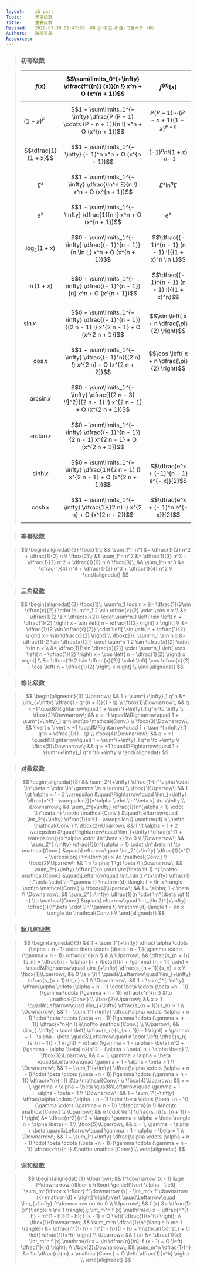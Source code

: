 ```yaml
---
layout:    zh_post
Topic:     无穷级数
Title:     重要级数
Revised:   2018-03-30 01:47:00 +08 @ 中国-新疆-乌鲁木齐 +06
Authors:   璀璨星辰
Resources:
---
```


> ### 初等级数

> | **$$f (x)$$** | **$$\sum\limits_0^{+\infty}  \dfrac{f^{(n)} (x)}{n !} x^n + O (x^{n + 1})$$** | **$$f^{(n)} (x)$$** |
> | :------------------- | :--------------------------------------- | :--------------------------------------- |
> | $(1 + x)^P$          | $$1 + \sum\limits_1^{+ \infty} \dfrac{P (P - 1) \cdots (P - n + 1)}{n !} x^n + O (x^{n + 1})$$ | $$P (P - 1) \cdots (P - n + 1) (1 + x)^{P - n}$$ |
> | $$\dfrac{1}{1 + x}$$ | $$1 + \sum\limits_1^{+ \infty} (- 1)^n x^n + O (x^{n + 1})$$ | $$(- 1)^n n ! (1 + x)^{- n - 1}$$        |
> | $$E^x$$              | $$1 + \sum\limits_1^{+ \infty} \dfrac{\ln^n E}{n !} x^n + O (x^{n + 1})$$ | $$E^x \ln^n E$$                          |
> | $$e^x$$              | $$1 + \sum\limits_1^{+ \infty} \dfrac{1}{n !} x^n + O (x^{n + 1})$$ | $$e^x$$                                  |
> | $$\log_L (1 + x)$$   | $$0 + \sum\limits_1^{+ \infty} \dfrac{(- 1)^{n - 1}}{n \ln L} x^n + O (x^{n + 1})$$ | $$\dfrac{(- 1)^{n - 1} (n - 1) !}{(1 + x)^n \ln L}$$ |
> | $$\ln (1 + x)$$      | $$0 + \sum\limits_1^{+ \infty} \dfrac{(- 1)^{n - 1}}{n} x^n + O (x^{n + 1})$$ | $$\dfrac{(- 1)^{n - 1} (n - 1) !}{(1 + x)^n}$$ |
> | $\sin x$             | $$0 + \sum\limits_1^{+ \infty} \dfrac{(- 1)^{n - 1}}{(2 n - 1) !} x^{2 n - 1} + O (x^{2 n + 1})$$ | $$\sin \left( x + n \dfrac{\pi}{2} \right)$$ |
> | $$\cos x$$           | $$1 + \sum\limits_1^{+ \infty} \dfrac{(- 1)^n}{(2 n) !} x^{2 n} + O (x^{2 n + 2})$$ | $$\cos \left( x + n \dfrac{\pi}{2} \right)$$ |
> | $$\arcsin x$$        | $$0 + \sum\limits_1^{+ \infty} \dfrac{[(2 n - 3) !!]^2}{(2 n - 1) !} x^{2 n - 1} + O (x^{2 n + 1})$$ |                                          |
> | $$\arctan x$$        | $$0 + \sum\limits_1^{+ \infty} \dfrac{(- 1)^{n - 1}}{2 n - 1} x^{2 n - 1} + O (x^{2 n + 1})$$ |                                          |
> | $$\sinh x$$          | $$0 + \sum\limits_1^{+ \infty} \dfrac{1}{(2 n - 1) !} x^{2 n - 1} + O (x^{2 n + 1})$$ | $$\dfrac{e^x + (-1)^{n - 1} e^{- x}}{2}$$ |
> | $$\cosh x$$          | $$1 + \sum\limits_1^{+ \infty} \dfrac{1}{(2 n) !} x^{2 n} + O (x^{2 n + 2})$$ | $$\dfrac{e^x + (- 1)^n e^{- x}}{2}$$     |
> 

> ### 等幂级数

> $$
> \begin{alignedat}{3}
> \fbox{1}\; && \sum_1^n n^1 &= \dfrac{1}{2} n^2 + \dfrac{1}{2} n \\
> \fbox{2}\; && \sum_1^n n^2 &= \dfrac{1}{3} n^3 + \dfrac{1}{2} n^2 + \dfrac{1}{6} n \\
> \fbox{3}\; && \sum_1^n n^3 &= \dfrac{1}{4} n^4 + \dfrac{1}{2} n^3 + \dfrac{1}{4} n^2 \\
> \end{alignedat}
> $$
>

> ### 三角级数

> $$
> \begin{alignedat}{3}
> \fbox{1}\; \sum^n_1 \cos n x &= \dfrac{1}{2\sin \dfrac{x}{2}} \cdot \sum^n_1 2 \sin \dfrac{x}{2} \cdot \cos n x \\
>                              &= \dfrac{1}{2 \sin \dfrac{x}{2}} \cdot \sum^n_1 \left[ \sin \left( n + \dfrac{1}{2} \right) x - \sin \left( n - \dfrac{1}{2} \right) x \right] \\
>                              &= \dfrac{1}{2 \sin \dfrac{x}{2}} \cdot \left[ \sin \left( n + \dfrac{1}{2} \right) x - \sin \dfrac{x}{2} \right] \\
> \fbox{2}\; \sum^n_1 \sin n x &= \dfrac{1}{2 \sin \dfrac{x}{2}} \cdot \sum^n_1 2 \sin \dfrac{x}{2} \cdot \sin n x \\
>                              &= \dfrac{1}{\sin \dfrac{x}{2}} \cdot \sum^n_1 \left[ \cos \left( n - \dfrac{1}{2} \right) x - \cos \left( n + \dfrac{1}{2} \right) x \right] \\
>                              &= \dfrac{1}{2 \sin \dfrac{x}{2}} \cdot \left[ \cos \dfrac{x}{2} - \cos \left( n + \dfrac{1}{2} \right) x \right] \\
> \end{alignedat}
> $$
>

> ### 等比级数

> $$
> \begin{alignedat}{3}
> \Uparrow\;           &&  1 + \sum^{+\infty}_1 q^n &= \lim_{+\infty} \dfrac{1 - q^{n + 1}}{1 - q} \\
> \fbox{1}\Downarrow\; &&               q < -1 \quad&\Rightarrow\quad 1 + \sum^{+\infty}_1 q^n \to \infty \\
> \fbox{2}\Downarrow\; &&               q = -1 \quad&\Rightarrow\quad 1 + \sum^{+\infty}_1 q^n \not\to \mathcal{Conv.} \\
> \fbox{3}\Downarrow\; && \lvert q \rvert < +1 \quad&\Rightarrow\quad 1 + \sum^{+\infty}_1 q^n = \dfrac{1}{1 - q} \\
> \fbox{4}\Downarrow\; &&               q = +1 \quad&\Rightarrow\quad 1 + \sum^{+\infty}_1 q^n \to +\infty \\
> \fbox{5}\Downarrow\; &&               q > +1 \quad&\Rightarrow\quad 1 + \sum^{+\infty}_1 q^n \to +\infty \\
> \end{alignedat}
> $$
>

> ### 对数级数

> $$
> \begin{alignedat}{3}
>                    &&        \sum_2^{+\infty} \dfrac{1}{n^\alpha \cdot \ln^\beta n \cdot \ln^\gamma \ln n \cdots} \\
> \fbox{1}\Uparrow\; &&                                                     1 \gt \alpha = 1 - 2 \varepsilon &\quad\Rightarrow\quad  \lim_{+\infty} \dfrac{x^{1 - \varepsilon}}{x^\alpha \cdot \ln^\beta x} \to +\infty \\
> \Downarrow\;       && \sum_2^{+\infty} \dfrac{1}{n^{\alpha < 1} \cdot \ln^\beta n} \not\to \mathcal{Conv.} &\quad\Leftarrow\quad \int_2^{+\infty} \dfrac{1}{x^{1 - \varepsilon}} \mathrm{d} x \not\to \mathcal{Conv.} \\
> \fbox{2}\Uparrow\; &&                                                     1 \lt \alpha = 1 + 2 \varepsilon &\quad\Rightarrow\quad \lim_{+\infty} \dfrac{x^{1 + \varepsilon}}{x^\alpha \cdot \ln^\beta x} \to 0 \\
> \Downarrow\;       &&     \sum_2^{+\infty} \dfrac{1}{n^{\alpha > 1} \cdot \ln^\beta n} \to \mathcal{Conv.} &\quad\Leftarrow\quad \int_2^{+\infty} \dfrac{1}{x^{1 + \varepsilon}} \mathrm{d} x \to \mathcal{Conv.} \\
> \fbox{2}\Uparrow\; &&                                                              1 = \alpha; 1 \gt \beta \\
> \Downarrow\;       &&      \sum_2^{+\infty} \dfrac{1}{n \cdot \ln^{\beta \lt 1} n} \not\to \mathcal{Conv.} &\quad\Leftarrow\quad \int_{\ln 2}^{+\infty} \dfrac{1}{t^\beta \cdot \ln^\gamma t} \mathrm{d} \langle t = \ln x \rangle \not\to \mathcal{Conv.} \\
> \fbox{4}\Uparrow\; &&                                                                1 = \alpha; 1 < \beta \\
> \Downarrow\;       &&          \sum_2^{+\infty} \dfrac{1}{n \cdot \ln^{\beta \gt 1} n} \to \mathcal{Conv.} &\quad\Leftarrow\quad \int_{\ln 2}^{+\infty} \dfrac{1}{t^\beta \cdot \ln^\gamma t} \mathrm{d} \langle t = \ln x \rangle \to \mathcal{Conv.} \\
> \end{alignedat}
> $$
>

> ### 超几何级数

> $$
> \begin{alignedat}{3}
>                    && 1 + \sum_1^{+\infty} \dfrac{\alpha \cdots (\alpha + n - 1) \cdot \beta \cdots (\beta +n - 1)}{\gamma \cdots (\gamma + n - 1)} \dfrac{x^n}{n !} & \\
> \Uparrow\;         &&                                                   \dfrac{s_{n + 1}}{s_n} = \dfrac{(n + \alpha) (n + \beta)}{(n + \gamma) (n + 1)} \cdot x \quad&\Rightarrow\quad \lim_{+\infty} \dfrac{s_{n + 1}}{s_n} = x \\
> \fbox{1}\Uparrow\; &&                                                                                                                             0 \le x \lt 1 \quad&\Leftarrow\quad \lim_{+\infty} \dfrac{s_{n + 1}}{s_n} < 1 \\
> \Downarrow\;       && 1 + \sum_1^{+\infty} \dfrac{\alpha \cdots (\alpha + n - 1) \cdot \beta \cdots (\beta +n - 1)}{\gamma \cdots (\gamma + n - 1)} \dfrac{x^n}{n !} &\to \mathcal{Conv.} \\
> \fbox{2}\Uparrow\; &&                                                                                                                                     x > 1 \quad&\Leftarrow\quad \lim_{+\infty} \dfrac{s_{n + 1}}{s_n} > 1 \\
> \Downarrow\;       && 1 + \sum_1^{+\infty} \dfrac{\alpha \cdots (\alpha + n - 1) \cdot \beta \cdots (\beta +n - 1)}{\gamma \cdots (\gamma + n - 1)} \dfrac{x^n}{n !} &\not\to \mathcal{Conv.} \\
> \Uparrow\;         &&                                            \lim_{+\infty} n \cdot \left( \dfrac{s_n}{s_{n + 1}} - 1 \right) = \gamma + 1 - \alpha - \beta \quad&\Leftarrow\quad n \cdot \left( \dfrac{s_n}{s_{n + 1}} - 1 \right) = \dfrac{(\gamma + 1 - \alpha - \beta) n^2 + (\gamma - \alpha \beta) n}{n^2 + (\alpha + \beta) n + \alpha \beta} \\
> \fbox{3}\Uparrow\; &&                                                                                                            x = 1, \gamma > \alpha + \beta \quad&\Leftarrow\quad \gamma + 1 - \alpha - \beta > 1 \\
> \Downarrow\;       && 1 + \sum_1^{+\infty} \dfrac{\alpha \cdots (\alpha + n - 1) \cdot \beta \cdots (\beta +n - 1)}{\gamma \cdots (\gamma + n - 1)} \dfrac{x^n}{n !} &\to \mathcal{Conv.} \\
> \fbox{4}\Uparrow\; &&                                                                                                            x = 1, \gamma < \alpha + \beta \quad&\Leftarrow\quad \gamma + 1 - \alpha - \beta < 1 \\
> \Downarrow\;       && 1 + \sum_1^{+\infty} \dfrac{\alpha \cdots (\alpha + n - 1) \cdot \beta \cdots (\beta +n - 1)}{\gamma \cdots (\gamma + n - 1)} \dfrac{x^n}{n !} &\not\to \mathcal{Conv.} \\
> \Uparrow\;         &&                                                                                              n \cdot \left( \dfrac{s_n}{s_{n + 1}} - 1 \right) &= \dfrac{n^2}{n^2 + \langle \gamma = \alpha + \beta \rangle n + \alpha \beta} < 1 \\
> \fbox{5}\Uparrow\; &&                                                                                                            x = 1, \gamma = \alpha + \beta \quad&\Leftarrow\quad \gamma + 1 - \alpha - \beta = 1 \\
> \Downarrow\;       && 1 + \sum_1^{+\infty} \dfrac{\alpha \cdots (\alpha + n - 1) \cdot \beta \cdots (\beta +n - 1)}{\gamma \cdots (\gamma + n - 1)} \dfrac{x^n}{n !} &\not\to \mathcal{Conv.} \\
> \end{alignedat}
> $$
>

> ### 调和级数

> $$
> \begin{alignedat}{3}
> \Uparrow\;           &&                            f^\downarrow (x - 1) &\ge f^\downarrow (\lfloor x \rfloor) \ge \left\lvert \alpha - \left[ \sum_m^{\lfloor x \rfloor} f^\downarrow (x) - \int_m^x f^\downarrow (x) \mathrm{d} x \right] \right\rvert \quad\Leftarrow\quad \lim_{+\infty} f^\downarrow (x) \to 0 \\
> \Uparrow\;           &&                                           f (x) &= \dfrac{1}{x^{\langle h \ne 1 \rangle}}; \int_m^n f (x) \mathrm{d} x = \dfrac{n^{1- h} - m^{1 - h}}{1 - h}; f (x - 1) = O \left( \dfrac{1}{x^h} \right); \\
> \fbox{1}\Downarrow\; && \sum_m^n \dfrac{1}{n^{\langle h \ne 1 \rangle}} &= \dfrac{n^{1- h} - m^{1 - h}}{1 - h} + \mathcal{Const.} + O \left( \dfrac{1}{x^h} \right) \\
> \Uparrow\;           &&                                           f (x) &= \dfrac{1}{x}; \int_m^n f (x) \mathrm{d} x = \ln \dfrac{n}{m}; f (x - 1) = O \left( \dfrac{1}{n} \right); \\
> \fbox{2}\Downarrow\; &&                           \sum_m^n \dfrac{1}{n} &= \ln \dfrac{n}{m} + \mathcal{Conv.} + O \left( \dfrac{1}{x^h} \right) \\
> \end{alignedat}
> $$
>